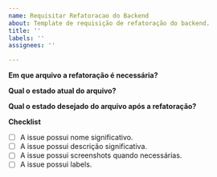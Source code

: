 ```yaml
---
name: Requisitar Refatoracao do Backend
about: Template de requisição de refatoração do backend.
title: ''
labels: ''
assignees: ''

---
```


**Em que arquivo a refatoração é necessária?**
<!-- Localize o arquivo cuja refatoração é necessária está (ex.: amika/tests/test_models.py)

**Explique, de forma clara, o motivo pelo qual o arquivo deve ser refatorado:**
<!-- Descreva objetivamente o motive pelo qual o arquivo deve ser refatorado. -->

**Qual o estado atual do arquivo?**
<!-- Descreva, por exemplo, se há funcionalidades que não são mais necessárias; se há funcionalidades incompletas; etc. -->

**Qual o estado desejado do arquivo após a refatoração?**
<!-- Descreva como deve estar o arquivo após a refatoração -->

**Checklist**  
- [ ] A issue possui nome significativo.
- [ ] A issue possui descrição significativa.
- [ ] A issue possui screenshots quando necessárias.
- [ ] A issue possui labels.
